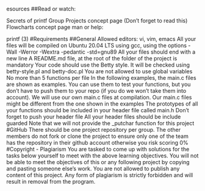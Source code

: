 esources ##Read or watch:

Secrets of printf Group Projects concept page (Don’t forget to read this) Flowcharts concept page man or help:

printf (3) #Requirements ##General Allowed editors: vi, vim, emacs All your files will be compiled on Ubuntu 20.04 LTS using gcc, using the options -Wall -Werror -Wextra -pedantic -std=gnu89 All your files should end with a new line A README.md file, at the root of the folder of the project is mandatory Your code should use the Betty style. It will be checked using betty-style.pl and betty-doc.pl You are not allowed to use global variables No more than 5 functions per file In the following examples, the main.c files are shown as examples. You can use them to test your functions, but you don’t have to push them to your repo (if you do we won’t take them into account). We will use our own main.c files at compilation. Our main.c files might be different from the one shown in the examples The prototypes of all your functions should be included in your header file called main.h Don’t forget to push your header file All your header files should be include guarded Note that we will not provide the _putchar function for this project #GitHub There should be one project repository per group. The other members do not fork or clone the project to ensure only one of the team has the repository in their github account otherwise you risk scoring 0% #Copyright - Plagiarism You are tasked to come up with solutions for the tasks below yourself to meet with the above learning objectives. You will not be able to meet the objectives of this or any following project by copying and pasting someone else’s work. You are not allowed to publish any content of this project. Any form of plagiarism is strictly forbidden and will result in removal from the program.
